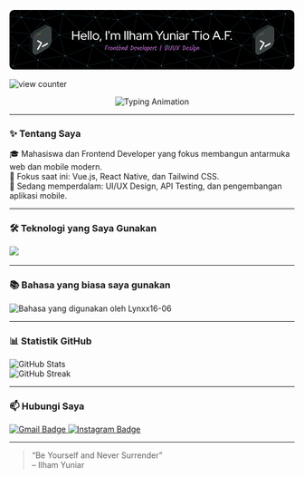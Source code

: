 <p align="center">
  <img src="/img/github-header-image.png" alt="Hello, I'm Ilham Yuniar Tio A.F." />
</p>

<p align="">
  <img src="https://komarev.com/ghpvc/?username=Lynxx16-06&label=Profile%20views&color=0e75b6&style=flat" alt="view counter"/>
</p>
<p align="center">
  <img src="https://readme-typing-svg.demolab.com?font=Fira+Code&weight=600&size=29&pause=1000&center=true&multiline=true&width=550&height=100&lines=Hallo+Selamat+Datang+di+Github;Ilham+Yuniar+Tio+A.F." alt="Typing Animation" />
</p>

---

### ✨ Tentang Saya

🎓 Mahasiswa dan Frontend Developer yang fokus membangun antarmuka web dan mobile modern.  
🚀 Fokus saat ini: Vue.js, React Native, dan Tailwind CSS.  
🧠 Sedang memperdalam: UI/UX Design, API Testing, dan pengembangan aplikasi mobile.

---

### 🛠️ Teknologi yang Saya Gunakan

<p align="left">
  <img src="https://skillicons.dev/icons?i=vue,react,javascript,html,css,tailwind,postman,flutter" />
</p>

---

### 📚 Bahasa yang biasa saya gunakan

<p align="">
  <img src="https://github-readme-stats.vercel.app/api/top-langs/?username=Lynxx16-06&layout=compact&theme=tokyonight&langs_count=8" alt="Bahasa yang digunakan oleh Lynxx16-06" width="250"/>
</p>

---

### 📊 Statistik GitHub

<p align="">
  <img src="https://github-readme-stats.vercel.app/api?username=Lynxx16-06&show_icons=true&theme=tokyonight" alt="GitHub Stats" width="400" />
  <br/>
  <img src="https://streak-stats.demolab.com?user=Lynxx16-06&theme=tokyonight&hide_border=true" alt="GitHub Streak" width="400" />
</p>

---

### 📫 Hubungi Saya

<p align="left">
  <a href="mailto:ilhamyuniartioalfahrozi@gmail.com">
    <img src="https://img.shields.io/badge/Gmail-D14836?style=for-the-badge&logo=gmail&logoColor=white" alt="Gmail Badge"/>
  </a>
  <a href="https://www.instagram.com/ilham_yuniar123/" target="_blank">
    <img src="https://img.shields.io/badge/Instagram-E4405F?style=for-the-badge&logo=instagram&logoColor=white" alt="Instagram Badge"/>
  </a>
</p>

---

> “Be Yourself and Never Surrender”  
> – Ilham Yuniar
